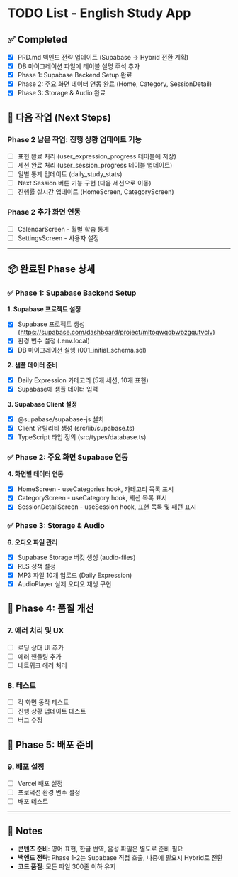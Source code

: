 # TODO List - English Study App

## ✅ Completed

- [x] PRD.md 백엔드 전략 업데이트 (Supabase → Hybrid 전환 계획)
- [x] DB 마이그레이션 파일에 테이블 설명 주석 추가
- [x] Phase 1: Supabase Backend Setup 완료
- [x] Phase 2: 주요 화면 데이터 연동 완료 (Home, Category, SessionDetail)
- [x] Phase 3: Storage & Audio 완료

## 🔄 다음 작업 (Next Steps)

### Phase 2 남은 작업: 진행 상황 업데이트 기능
- [ ] 표현 완료 처리 (user_expression_progress 테이블에 저장)
- [ ] 세션 완료 처리 (user_session_progress 테이블 업데이트)
- [ ] 일별 통계 업데이트 (daily_study_stats)
- [ ] Next Session 버튼 기능 구현 (다음 세션으로 이동)
- [ ] 진행률 실시간 업데이트 (HomeScreen, CategoryScreen)

### Phase 2 추가 화면 연동
- [ ] CalendarScreen - 월별 학습 통계
- [ ] SettingsScreen - 사용자 설정

---

## 📦 완료된 Phase 상세

### ✅ Phase 1: Supabase Backend Setup

**1. Supabase 프로젝트 설정**
- [x] Supabase 프로젝트 생성 (https://supabase.com/dashboard/project/mltoqwqobwbzgqutvclv)
- [x] 환경 변수 설정 (.env.local)
- [x] DB 마이그레이션 실행 (001_initial_schema.sql)

**2. 샘플 데이터 준비**
- [x] Daily Expression 카테고리 (5개 세션, 10개 표현)
- [x] Supabase에 샘플 데이터 입력

**3. Supabase Client 설정**
- [x] @supabase/supabase-js 설치
- [x] Client 유틸리티 생성 (src/lib/supabase.ts)
- [x] TypeScript 타입 정의 (src/types/database.ts)

### ✅ Phase 2: 주요 화면 Supabase 연동

**4. 화면별 데이터 연동**
- [x] HomeScreen - useCategories hook, 카테고리 목록 표시
- [x] CategoryScreen - useCategory hook, 세션 목록 표시
- [x] SessionDetailScreen - useSession hook, 표현 목록 및 패턴 표시

### ✅ Phase 3: Storage & Audio

**6. 오디오 파일 관리**
- [x] Supabase Storage 버킷 생성 (audio-files)
- [x] RLS 정책 설정
- [x] MP3 파일 10개 업로드 (Daily Expression)
- [x] AudioPlayer 실제 오디오 재생 구현

## 🐛 Phase 4: 품질 개선

### 7. 에러 처리 및 UX
- [ ] 로딩 상태 UI 추가
- [ ] 에러 핸들링 추가
- [ ] 네트워크 에러 처리

### 8. 테스트
- [ ] 각 화면 동작 테스트
- [ ] 진행 상황 업데이트 테스트
- [ ] 버그 수정

## 🚀 Phase 5: 배포 준비

### 9. 배포 설정
- [ ] Vercel 배포 설정
- [ ] 프로덕션 환경 변수 설정
- [ ] 배포 테스트

---

## 📝 Notes

- **콘텐츠 준비**: 영어 표현, 한글 번역, 음성 파일은 별도로 준비 필요
- **백엔드 전략**: Phase 1-2는 Supabase 직접 호출, 나중에 필요시 Hybrid로 전환
- **코드 품질**: 모든 파일 300줄 이하 유지
